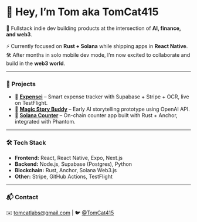 # 👋 Hey, I’m Tom aka TomCat415

🐾 Fullstack indie dev building products at the intersection of **AI, finance, and web3**.  

⚡ Currently focused on **Rust + Solana** while shipping apps in **React Native**.  
🛠 After months in solo mobile dev mode, I’m now excited to collaborate and build in the **web3 world**.

---

### 🚀 Projects
- 📱 [**Expensei**](https://github.com/TomCat-415/ExpenseiMobile) – Smart expense tracker with Supabase + Stripe + OCR, live on TestFlight.  
- 🌈 [**Magic Story Buddy**](https://msbtest1.vercel.app) – Early AI storytelling prototype using OpenAI API.  
- 🔢 [**Solana Counter**](https://github.com/TomCat-415/counter-demo) – On-chain counter app built with Rust + Anchor, integrated with Phantom.   

---

### 🛠 Tech Stack
- **Frontend:** React, React Native, Expo, Next.js  
- **Backend:** Node.js, Supabase (Postgres), Python  
- **Blockchain:** Rust, Anchor, Solana Web3.js  
- **Other:** Stripe, GitHub Actions, TestFlight  

---

### 📬 Contact
✉️ tomcatlabs@gmail.com | 🐦 [@TomCat415](https://x.com/TomCat415)
